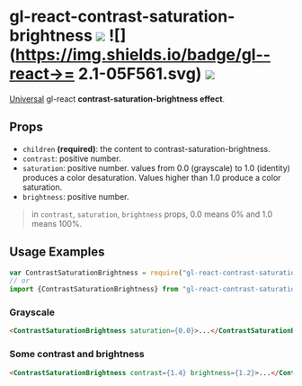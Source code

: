 # gl-react-contrast-saturation-brightness ![](https://img.shields.io/npm/v/gl-react-contrast-saturation-brightness.svg) ![](https://img.shields.io/badge/gl--react->= 2.1-05F561.svg) ![](https://img.shields.io/badge/gl--react-dom%20%7C%20native-f90.svg)

[Universal](https://projectseptemberinc.gitbooks.io/gl-react/content/docs/universal.html) gl-react **contrast-saturation-brightness effect**.

## Props

- `children` **(required)**: the content to contrast-saturation-brightness.
- `contrast`: positive number.
- `saturation`: positive number. values from 0.0 (grayscale) to 1.0 (identity) produces a color desaturation. Values higher than 1.0 produce a color saturation.
- `brightness`: positive number.

> in `contrast`, `saturation`, `brightness` props, 0.0 means 0% and 1.0 means 100%.

## Usage Examples

```js
var ContrastSaturationBrightness = require("gl-react-contrast-saturation-brightness").ContrastSaturationBrightness;
// or
import {ContrastSaturationBrightness} from "gl-react-contrast-saturation-brightness";
```

### Grayscale

```html
<ContrastSaturationBrightness saturation={0.0}>...</ContrastSaturationBrightness>
```

### Some contrast and brightness

```html
<ContrastSaturationBrightness contrast={1.4} brightness={1.2}>...</ContrastSaturationBrightness>
```
